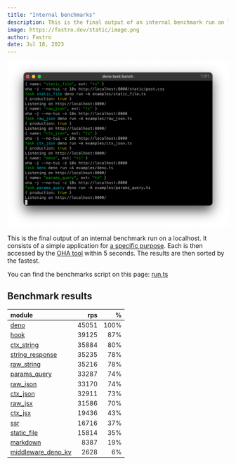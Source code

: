 ```yaml
---
title: "Internal benchmarks"
description: This is the final output of an internal benchmark run on localhost
image: https://fastro.dev/static/image.png
author: Fastro
date: Jul 18, 2023
---
```


![bench](/static/bench.png)

This is the final output of an internal benchmark run on a localhost. It consists of a simple application for [a specific purpose](https://github.com/fastrodev/fastro/blob/main/deno.json). Each is then accessed by the [OHA tool](https://github.com/hatoo/oha) within 5 seconds. The results are then sorted by the fastest.

You can find the benchmarks script on this page: [run.ts](https://github.com/fastrodev/fastro/blob/main/bench/run.ts)

## Benchmark results


| module                                                                                             |   rps |    % |
| :------------------------------------------------------------------------------------------------- | ----: | ---: |
| [deno](https://github.com/fastrodev/fastro/blob/main/examples/deno.ts)                             | 45051 | 100% |
| [hook](https://github.com/fastrodev/fastro/blob/main/examples/hook.ts)                             | 39125 |  87% |
| [ctx_string](https://github.com/fastrodev/fastro/blob/main/examples/ctx_string.ts)                 | 35884 |  80% |
| [string_response](https://github.com/fastrodev/fastro/blob/main/examples/string_response.ts)       | 35235 |  78% |
| [raw_string](https://github.com/fastrodev/fastro/blob/main/examples/raw_string.ts)                 | 35216 |  78% |
| [params_query](https://github.com/fastrodev/fastro/blob/main/examples/params_query.ts)             | 33287 |  74% |
| [raw_json](https://github.com/fastrodev/fastro/blob/main/examples/raw_json.ts)                     | 33170 |  74% |
| [ctx_json](https://github.com/fastrodev/fastro/blob/main/examples/ctx_json.ts)                     | 32911 |  73% |
| [raw_jsx](https://github.com/fastrodev/fastro/blob/main/examples/raw_jsx.tsx)                      | 31586 |  70% |
| [ctx_jsx](https://github.com/fastrodev/fastro/blob/main/examples/ctx_jsx.tsx)                      | 19436 |  43% |
| [ssr](https://github.com/fastrodev/fastro/blob/main/examples/ssr.ts)                               | 16716 |  37% |
| [static_file](https://github.com/fastrodev/fastro/blob/main/examples/static_file.ts)               | 15814 |  35% |
| [markdown](https://github.com/fastrodev/fastro/blob/main/examples/markdown.ts)                     |  8387 |  19% |
| [middleware_deno_kv](https://github.com/fastrodev/fastro/blob/main/examples/middleware_deno_kv.ts) |  2628 |   6% |
